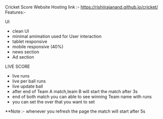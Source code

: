 Cricket Score Website
Hosting link :- https://rishiirajanand.github.io/cricket/
Features:-

UI
- clean UI
- minimal amimation used for User interaction
- tablet responsive
- mobile responsive (40%)
- news section
- Ad section


LIVE SCORE
- live runs
- live per ball runs
- live update ball
- after end of Team A match,team B will start the match after 3s
- end of both match you can able to see winning Team name with runs
- you can set the over that you want to set

**Note :- whenever you refresh the page the match will start after 5s



